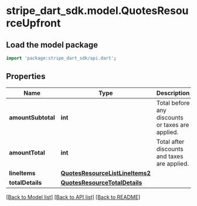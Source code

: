 # stripe_dart_sdk.model.QuotesResourceUpfront

## Load the model package
```dart
import 'package:stripe_dart_sdk/api.dart';
```

## Properties
Name | Type | Description | Notes
------------ | ------------- | ------------- | -------------
**amountSubtotal** | **int** | Total before any discounts or taxes are applied. | 
**amountTotal** | **int** | Total after discounts and taxes are applied. | 
**lineItems** | [**QuotesResourceListLineItems2**](QuotesResourceListLineItems2.md) |  | [optional] 
**totalDetails** | [**QuotesResourceTotalDetails**](QuotesResourceTotalDetails.md) |  | 

[[Back to Model list]](../README.md#documentation-for-models) [[Back to API list]](../README.md#documentation-for-api-endpoints) [[Back to README]](../README.md)


